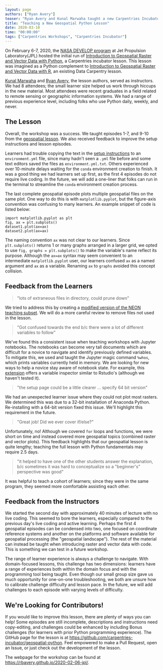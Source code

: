 ```yaml
---
layout: page
authors: ["Ryan Avery"]
teaser: "Ryan Avery and Kunal Marwaha taught a new Carpentries Incubator lesson at NASA's Jet Propulsion Laboratory and wrote about their experience and feedback from the workshop."
title: "Teaching a New Geospatial Python Lesson"
date: 2020-03-10
time: "00:00:00"
tags: ["Carpentries Workshops", "Carpentries Incubator"]
---
```


On February 6-7, 2020, the [NASA DEVELOP program](https://develop.larc.nasa.gov/about.php) at Jet Propulsion Laboratory(JPL) hosted the initial run of [Introduction to Geospatial Raster and Vector Data with Python](https://carpentries-incubator.github.io/geospatial-python/), a Carpentries incubator lesson. This lesson was imagined as a Python complement to [Introduction to Geospatial Raster and Vector Data with R](https://datacarpentry.org/r-raster-vector-geospatial/), an existing Data Carpentry lesson.

[Kunal Marwaha](http://www.kunalmarwaha.com/) and [Ryan Avery](https://github.com/rbavery), the lesson authors, served as instructors. We had 8 attendees; the small learner size helped us work through hiccups in the new material. Most attendees were recent graduates in a field related to remote sensing or geographic information systems. We had a range of previous experience level, including folks who use Python daily, weekly, and never.

## The Lesson

Overall, the workshop was a success. We taught episodes 1-7, and 9-10 from the [geospatial lesson](https://carpentries-incubator.github.io/geospatial-python/). We also received feedback to improve the setup instructions and lesson episodes.

Learners had trouble copying the text in the [setup instructions](https://rbavery.github.io/geospatial-python/setup.html) to an `environment.yml` file, since many hadn't seen a `.yml` file before and some text editors saved the files as `environment.yml.txt`. Others experienced over 10-minute delays waiting for the `conda` environment creation to finish. It was a good thing we had learners set up first, as the first 4 episodes do not require live coding. In the future, we will add a one-liner that folks can run in the terminal to streamline the `conda` environment creation process.

The last complete geospatial episode plots multiple geospatial files on the same plot. One way to do this is with `matplotlib.pyplot`, but the figure-axis convention was confusing to many learners. An example snippet of code is listed below:

```
import matplotlib.pyplot as plt
fig, ax = plt.subplots()
dataset1.plot(ax=ax)
dataset2.plot(ax=ax)
```

The naming convention `ax` was not clear to our learners. Since `plt.subplots()` returns 1 or many graphs arranged in a larger grid, we opted to use `fig, graphs = plt.subplots()` to make the variable's name reflect its purpose. Although the `ax=ax` syntax may seem convenient to an intermediate `matplotlib.pyplot` user, our learners confused `ax` as a named argument and `ax` as a variable. Renaming `ax` to `graphs` avoided this concept collision.


## Feedback from the Learners

> "lots of extraneous files in directory, could prune down"

We tried to address this by creating a [modified version of the NEON teaching subset](https://figshare.com/articles/NEON-GEOSPATIAL-PYTHON-DATASETS_zip/11796498). We will do a more careful review to remove files not used in the lesson.

> "Got confused towards the end b/c there were a lot of different variables to follow"

We've found this a consistent issue when teaching workshops with Jupyter notebooks. The notebooks can become very tall documents which are difficult for a novice to navigate and identify previously defined variables. To mitigate this, we used and taught the Jupyter magic command `%whos`, which prints variables currently held in memory. We are looking for new ways to help a novice stay aware of notebook state. For example, this [extension](https://github.com/lckr/jupyterlab-variableInspector) offers a variable inspector similar to Rstudio's (although we haven't tested it).

> "the setup page could be a little clearer ... specify 64 bit version"

We had an unexpected learner issue where they could not plot most rasters. We determined this was due to a 32-bit installation of Anaconda Python. Re-installing with a 64-bit version fixed this issue. We'll highlight this requirement in the future.

> "Great job! Did we ever cover if/else?"

Unfortunately, no! Although we covered `for` loops and functions, we were short on time and instead covered more geospatial topics (combined raster and vector plots). This feedback highlights that our geospatial lesson is quite lengthy; teaching the full lesson with Python fundamentals may require 2.5 days.

> "it helped to have one of the other students answer the explanation, b/c sometimes it was hard to conceptualize so a "beginner's" perspective was good"

It was helpful to teach a cohort of learners; since they were in the same program, they seemed more comfortable assisting each other.

## Feedback from the Instructors

We started the second day with approximately 40 minutes of lecture with no live coding. This seemed to bore the learners, especially compared to the previous day's live coding and active learning. Perhaps the first 4 geospatial episodes can be condensed into two, one focused on coordinate reference systems and another on the platforms and software available for geospatial processing (the "geospatial landscape"). The rest of the material can instead be taught when introducing raster and vector data with code. This is something we can test in a future workshop.

The range of learner experience is always a challenge to navigate. With domain-focused lessons, this challenge has two dimensions: learners have a range of experiences both within the domain focus and with the programming tool being taught. Even though our small group size gave us much opportunity for one-on-one troubleshooting, we both are unsure how to calibrate challenge difficulty and lesson pace. In the future, we will add challenges to each episode with varying levels of difficulty.


## We're Looking for Contributors!
If you would like to improve this lesson, there are plenty of ways you can help! Some episodes are still incomplete, descriptions and instructions need copy-editing, and challenges could be enhanced by including Bonus challenges (for learners with prior Python programming experience). The GitHub page for the lesson is at <https://github.com/carpentries-incubator/geospatial-python>. Feel empowered to make a Pull Request, open an Issue, or just check out the development of the lesson.

The webpage for the workshop can be found at <https://rbavery.github.io/2020-02-06-jpl/>.